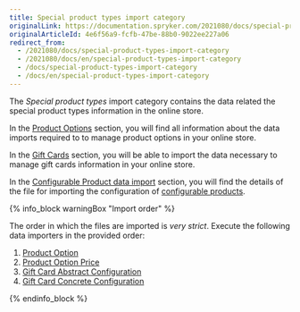 ```yaml
---
title: Special product types import category
originalLink: https://documentation.spryker.com/2021080/docs/special-product-types-import-category
originalArticleId: 4e6f56a9-fcfb-47be-88b0-9022ee227a06
redirect_from:
  - /2021080/docs/special-product-types-import-category
  - /2021080/docs/en/special-product-types-import-category
  - /docs/special-product-types-import-category
  - /docs/en/special-product-types-import-category
---
```


The *Special product types* import category contains the data related the special product types information in the online store.

In the [Product Options](/docs/scos/user/features/{{page.version}}/product-options-feature-overview.html) section, you will find all information about the data imports required to to manage product options in your online store.

In the [Gift Cards](/docs/scos/dev/data-import/{{page.version}}/data-import-categories/special-product-types/gift-cards/gift-cards.html) section, you will be able to import the data necessary to manage gift cards information in your online store.

In the [Configurable Product data import](/docs/scos/dev/data-import/{{page.version}}/data-import-categories/special-product-types/configurable-product-import-category/configurable-product-data-import.html) section, you will find the details of the file for importing the configuration of [configurable products](/docs/scos/user/features/{{page.version}}/configurable-product-feature-overview.html).

{% info_block warningBox "Import order" %}

The order in which the files are imported is *very strict*. Execute the following data importers in the provided order:

1. [Product Option](/docs/scos/dev/data-import/{{page.version}}/data-import-categories/special-product-types/product-options/file-details-product-option.csv.html)
2. [Product Option Price](/docs/scos/dev/data-import/{{page.version}}/data-import-categories/special-product-types/product-options/file-details-product-option-price.csv.html)
3. [Gift Card Abstract Configuration](/docs/scos/dev/data-import/{{page.version}}/data-import-categories/special-product-types/gift-cards/file-details-gift-card-abstract-configuration.csv.html)
4. [Gift Card Concrete Configuration](/docs/scos/dev/data-import/{{page.version}}/data-import-categories/special-product-types/gift-cards/file-details-gift-card-concrete-configuration.csv.html)


{% endinfo_block %}
